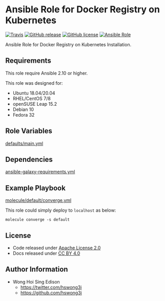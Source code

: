 # Ansible Role for Docker Registry on Kubernetes

[![Travis](https://img.shields.io/travis/com/alvistack/ansible-role-kubernetes_registry.svg)](https://travis-ci.com/alvistack/ansible-role-kubernetes_registry)
[![GitHub release](https://img.shields.io/github/release/alvistack/ansible-role-kubernetes_registry.svg)](https://github.com/alvistack/ansible-role-kubernetes_registry)
[![GitHub license](https://img.shields.io/github/license/alvistack/ansible-role-kubernetes_registry.svg)](https://github.com/alvistack/ansible-role-kubernetes_registry/blob/master/LICENSE)
[![Ansible Role](https://img.shields.io/badge/galaxy-alvistack.kubernetes_registry-blue.svg)](https://galaxy.ansible.com/alvistack/kubernetes_registry)

Ansible Role for Docker Registry on Kubernetes Installation.

## Requirements

This role require Ansible 2.10 or higher.

This role was designed for:

  - Ubuntu 18.04/20.04
  - RHEL/CentOS 7/8
  - openSUSE Leap 15.2
  - Debian 10
  - Fedora 32

## Role Variables

[defaults/main.yml](defaults/main.yml)

## Dependencies

[ansible-galaxy-requirements.yml](ansible-galaxy-requirements.yml)

## Example Playbook

[molecule/default/converge.yml](molecule/default/converge.yml)

This role could simply deploy to `localhost` as below:

    molecule converge -s default

## License

  - Code released under [Apache License 2.0](LICENSE)
  - Docs released under [CC BY 4.0](http://creativecommons.org/licenses/by/4.0/)

## Author Information

  - Wong Hoi Sing Edison
      - <https://twitter.com/hswong3i>
      - <https://github.com/hswong3i>

